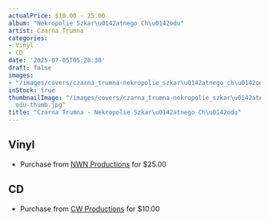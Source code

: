 ```yaml
---
actualPrice: $10.00 - 25.00
album: "Nekropolie Szkar\u0142atnego Ch\u0142odu"
artist: Czarna Trumna
categories:
- Vinyl
- CD
date: '2025-07-05T05:20:38'
draft: false
images:
- "/images/covers/czarna_trumna-nekropolie_szkar\u0142atnego_ch\u0142odu.jpg"
inStock: true
thumbnailImage: "/images/covers/czarna_trumna-nekropolie_szkar\u0142atnego_ch\u0142\
  odu-thumb.jpg"
title: "Czarna Trumna - Nekropolie Szkar\u0142atnego Ch\u0142odu"
---
```


## Vinyl
* Purchase from [NWN Productions](http://shop.nwnprod.com/index.php?route=product/product&path=75&product_id=62323&sort=pd.name&order=ASC) for $25.00
## CD
* Purchase from [CW Productions](https://shop.cwproductions.net/products/czarna-trumna-nekropolie-szkarlatnego-chlodu-cd) for $10.00
